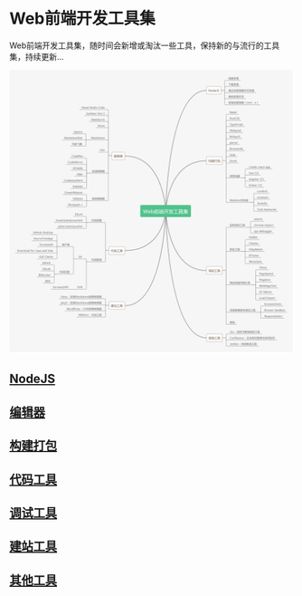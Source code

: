 # Web前端开发工具集

Web前端开发工具集，随时间会新增或淘汰一些工具，保持新的与流行的工具集，持续更新...

![mind map](./mind-map.png)

## [NodeJS](./NodeJS/index.md)

## [编辑器](./编辑器/index.md)

## [构建打包](./构建打包/index.md)

## [代码工具](./代码工具/index.md)

## [调试工具](./调试工具/index.md)

## [建站工具](./建站工具/index.md)

## [其他工具](./其他工具/index.md)
